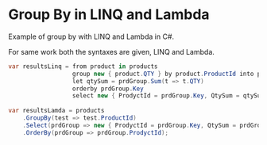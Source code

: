 # Group By in LINQ and Lambda

Example of group by with LINQ and Lambda in C#.

For same work both the syntaxes are given, LINQ and Lambda.

```csharp
var resultsLinq = from product in products
                  group new { product.QTY } by product.ProductId into prdGroup
                  let qtySum = prdGroup.Sum(t => t.QTY)
                  orderby prdGroup.Key
                  select new { ProdyctId = prdGroup.Key, QtySum = qtySum };
                  
var resultsLamda = products
    .GroupBy(test => test.ProductId)
    .Select(prdGroup => new { ProdyctId = prdGroup.Key, QtySum = prdGroup.Sum(t => t.QTY) })
    .OrderBy(prdGroup => prdGroup.ProdyctId);
```
